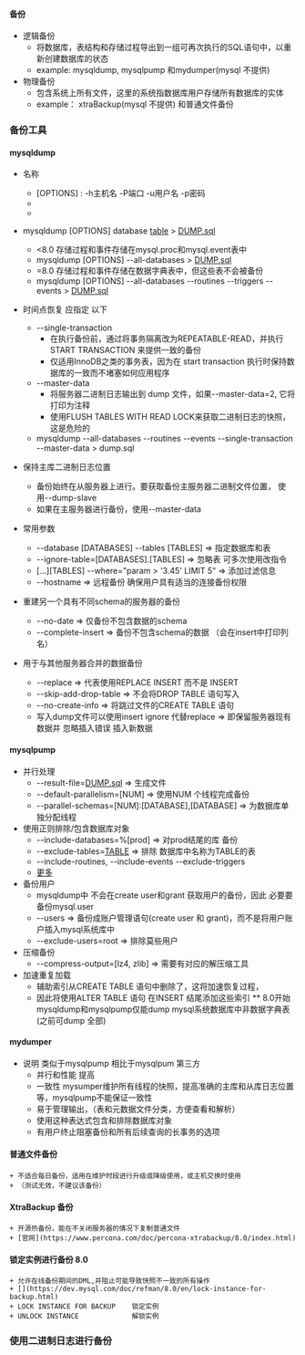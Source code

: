 #### 备份
- 逻辑备份
    - 将数据库，表结构和存储过程导出到一组可再次执行的SQL语句中，以重新创建数据库的状态
    - example:  mysqldump, mysqlpump 和mydumper(mysql 不提供)
- 物理备份
    - 包含系统上所有文件，这里的系统指数据库用户存储所有数据库的实体
    - example： xtraBackup(mysql 不提供) 和普通文件备份
    
### 备份工具
#### mysqldump
+ 名称
    + [OPTIONS] : -h主机名 -P端口 -u用户名 -p密码
    + [TABLE]: 数据库名
    + [DUMP.sql]: 导出文件名

+ mysqldump [OPTIONS] database [table] > [DUMP.sql]
    + <8.0 存储过程和事件存储在mysql.proc和mysql.event表中
    + mysqldump [OPTIONS] --all-databases > [DUMP.sql]
    + =8.0 存储过程和事件存储在数据字典表中，但这些表不会被备份
    + mysqldump [OPTIONS] --all-databases --routines --triggers --events > [DUMP.sql]

+ 时间点恢复 应指定 以下
    + --single-transaction 
        - 在执行备份前，通过将事务隔离改为REPEATABLE-READ，并执行START TRANSACTION 来提供一致的备份
        - 仅适用InnoDB之类的事务表，因为在 start transaction 执行时保持数据库的一致而不堵塞如何应用程序
    + --master-data
        - 将服务器二进制日志输出到 dump 文件，如果--master-data=2, 它将打印为注释
        - 使用FLUSH TABLES WITH READ LOCK来获取二进制日志的快照，这是危险的
    + mysqldump --all-databases --routines --events --single-transaction --master-data > dump.sql

+ 保持主库二进制日志位置
    + 备份始终在从服务器上进行。要获取备份主服务器二进制文件位置， 使用--dump-slave
    + 如果在主服务器进行备份，使用--master-data
+ 常用参数
    * --database [DATABASES] --tables [TABLES]          =>  指定数据库和表
    * --ignore-table=[DATABASES].[TABLES]               =>  忽略表 可多次使用改指令 
    * [...][TABLES] --where="param > '3.45' LIMIT 5"    =>  添加过滤信息
    * --hostname       => 远程备份 确保用户具有适当的连接备份权限

+ 重建另一个具有不同schema的服务器的备份
    * --no-date                   => 仅备份不包含数据的schema
    * --complete-insert           => 备份不包含schema的数据 （会在insert中打印列名）
+ 用于与其他服务器合并的数据备份
    * --replace                  => 代表使用REPLACE INSERT 而不是 INSERT
    * --skip-add-drop-table      => 不会将DROP TABLE 语句写入
    * --no-create-info           => 将跳过文件的CREATE TABLE 语句
    * 写入dump文件可以使用insert ignore 代替replace  => 即保留服务器现有数据并 忽略插入错误 插入新数据
    

#### mysqlpump
+ 并行处理
    * --result-file=[DUMP.sql]         => 生成文件
    * --default-parallelism=[NUM]      => 使用NUM 个线程完成备份
    * --parallel-schemas=[NUM]:[DATABASE],[DATABASE] => 为数据库单独分配线程
+ 使用正则排除/包含数据库对象
    * --include-databases=%[prod]         => 对prod结尾的库 备份
    * --exclude-tables=[TABLE]            => 排除 数据库中名称为TABLE的表
    * --include-routines, --include-events --exclude-triggers
    * [更多](https://dev.mysql.com/doc/refman/8.0/en/mysqlpump.html#mysqlpump-filtering)
+ 备份用户
    - mysqldump中 不会在create user和grant 获取用户的备份，因此 必要要备份mysql.user
    * --users              => 备份成账户管理语句(create user 和 grant)，而不是将用户账户插入mysql系统库中
    * --exclude-users=root => 排除莫些用户
+ 压缩备份
    * --compress-output=[lz4, zlib]  => 需要有对应的解压缩工具
+ 加速重复加载
    * 辅助索引从CREATE TABLE 语句中删除了，这将加速恢复过程，
    * 因此将使用ALTER TABLE 语句 在INSERT 结尾添加这些索引
    ** 8.0开始 mysqldump和mysqlpump仅能dump mysql系统数据库中非数据字典表(之前可dump 全部)

#### mydumper
+ 说明 类似于mysqlpump 相比于mysqlpum 第三方
    - 并行和性能 提高
    - 一致性 mysumper维护所有线程的快照，提高准确的主库和从库日志位置等，mysqlpump不能保证一致性
    - 易于管理输出，（表和元数据文件分类，方便查看和解析）
    - 使用这种表达式包含和排除数据库对象
    - 有用户终止阻塞备份和所有后续查询的长事务的选项

#### 普通文件备份
    + 不适合每日备份，适用在维护时段进行升级或降级使用，或主机交换时使用
    + （测试无效，不建议该备份）

#### XtraBackup 备份
    + 开源热备份，能在不关闭服务器的情况下复制普通文件
    + [官网](https://www.percona.com/doc/percona-xtrabackup/8.0/index.html)

#### 锁定实例进行备份 8.0
    + 允许在线备份期间的DML,并阻止可能导致快照不一致的所有操作
    + [](https://dev.mysql.com/doc/refman/8.0/en/lock-instance-for-backup.html)
    + LOCK INSTANCE FOR BACKUP    锁定实例
    + UNLOCK INSTANCE             解锁实例

### 使用二进制日志进行备份
























    